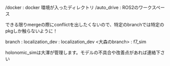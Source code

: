 /docker : docker 環境が入ったディレクトリ
/auto_drive : ROS2のワークスペース

できる限りmergeの際にconflictを出したくないので、特定のbranchでは特定のpkgしか触らないように！

branch :
localization_dev : localization_dev
<大森のbranch> : f7_sim

holonomic_simは大澤が管理します。モデルの不具合や改善点があれば連絡下さい